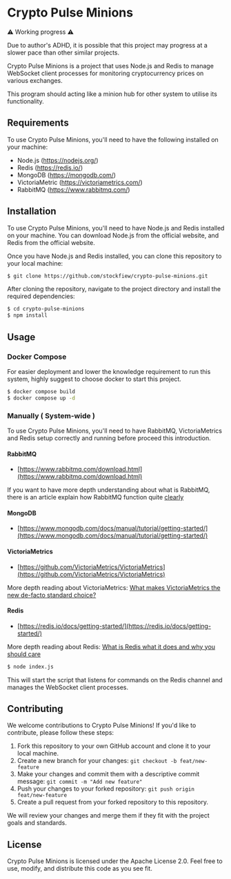 # Crypto Pulse Minions

⚠️ Working progress ⚠️ 

Due to author's ADHD, it is possible that this project may progress at a slower pace than other similar projects. 

Crypto Pulse Minions is a project that uses Node.js and Redis to manage WebSocket client processes for monitoring cryptocurrency prices on various exchanges.

This program should acting like a minion hub for other system to utilise its functionality.

## Requirements
To use Crypto Pulse Minions, you'll need to have the following installed on your machine:

* Node.js (https://nodejs.org/)
* Redis (https://redis.io/)
* MongoDB (https://mongodb.com/)
* VictoriaMetric (https://victoriametrics.com/)
* RabbitMQ (https://www.rabbitmq.com/)

## Installation

To use Crypto Pulse Minions, you'll need to have Node.js and Redis installed on your machine. You can download Node.js from the official website, and Redis from the official website.

Once you have Node.js and Redis installed, you can clone this repository to your local machine:

```bash
$ git clone https://github.com/stockfiew/crypto-pulse-minions.git
```
After cloning the repository, navigate to the project directory and install the required dependencies:

```bash
$ cd crypto-pulse-minions
$ npm install
```

## Usage

### Docker Compose
For easier deployment and lower the knowledge requirement to run this system, highly suggest to choose docker to start this project.

```bash
$ docker compose build
$ docker compose up -d
```

### Manually ( System-wide )

To use Crypto Pulse Minions, you'll need to have RabbitMQ, VictoriaMetrics and Redis setup correctly and running before proceed this introduction.

#### RabbitMQ

- [https://www.rabbitmq.com/download.html](https://www.rabbitmq.com/download.html)

If you want to have more depth understanding about what is RabbitMQ, there is an article explain how RabbitMQ function quite [clearly](https://www.cloudamqp.com/blog/part1-rabbitmq-for-beginners-what-is-rabbitmq.html)

#### MongoDB

- [https://www.mongodb.com/docs/manual/tutorial/getting-started/](https://www.mongodb.com/docs/manual/tutorial/getting-started/)

#### VictoriaMetrics
- [https://github.com/VictoriaMetrics/VictoriaMetrics](https://github.com/VictoriaMetrics/VictoriaMetrics)

More depth reading about VictoriaMetrics: [What makes VictoriaMetrics the new de-facto standard choice?](https://medium.com/everything-full-stack/what-makes-victoriametrics-the-new-de-facto-standard-choice-for-open-source-monitoring-5d2b66b6e292)

#### Redis

- [https://redis.io/docs/getting-started/](https://redis.io/docs/getting-started/)

More depth reading about Redis: [What is Redis what it does and why you should care](https://backendless.com/redis-what-it-is-what-it-does-and-why-you-should-care/)

```bash
$ node index.js
```

This will start the script that listens for commands on the Redis channel and manages the WebSocket client processes.

## Contributing

We welcome contributions to Crypto Pulse Minions! If you'd like to contribute, please follow these steps:

1. Fork this repository to your own GitHub account and clone it to your local machine.
2. Create a new branch for your changes: `git checkout -b feat/new-feature`
3. Make your changes and commit them with a descriptive commit message: `git commit -m "Add new feature"`
4. Push your changes to your forked repository: `git push origin feat/new-feature`
5. Create a pull request from your forked repository to this repository.

We will review your changes and merge them if they fit with the project goals and standards.

## License

Crypto Pulse Minions is licensed under the Apache License 2.0. Feel free to use, modify, and distribute this code as you see fit.

